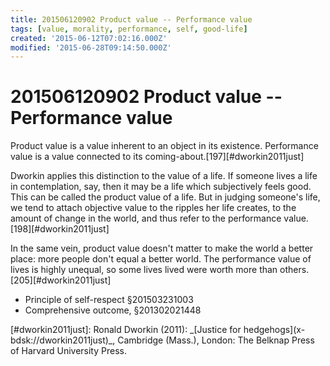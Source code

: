 ```yaml
---
title: 201506120902 Product value -- Performance value
tags: [value, morality, performance, self, good-life]
created: '2015-06-12T07:02:16.000Z'
modified: '2015-06-28T09:14:50.000Z'
---
```


# 201506120902 Product value -- Performance value

Product value is a value inherent to an object in its existence. Performance value is a value connected to its coming-about.\[197\]\[#dworkin2011just\]

Dworkin applies this distinction to the value of a life. If someone lives a life in contemplation, say, then it may be a life which subjectively feels good. This can be called the product value of a life. But in judging someone's life, we tend to attach objective value to the ripples her life creates, to the amount of change in the world, and thus refer to the performance value.\[198\]\[#dworkin2011just\]

In the same vein, product value doesn't matter to make the world a better place: more people don't equal a better world. The performance value of lives is highly unequal, so some lives lived were worth more than others.\[205\]\[#dworkin2011just\]

- Principle of self-respect §201503231003
- Comprehensive outcome, §201302021448

\[#dworkin2011just\]: Ronald Dworkin (2011): \_\[Justice for hedgehogs\](x-bdsk://dworkin2011just)\_, Cambridge (Mass.), London: The Belknap Press of Harvard University Press.

